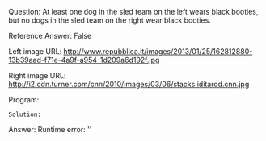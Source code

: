 Question: At least one dog in the sled team on the left wears black booties, but no dogs in the sled team on the right wear black booties.

Reference Answer: False

Left image URL: http://www.repubblica.it/images/2013/01/25/162812880-13b39aad-f71e-4a9f-a954-1d209a6d192f.jpg

Right image URL: http://i2.cdn.turner.com/cnn/2010/images/03/06/stacks.iditarod.cnn.jpg

Program:

```
Solution:
```
Answer: Runtime error: ''

